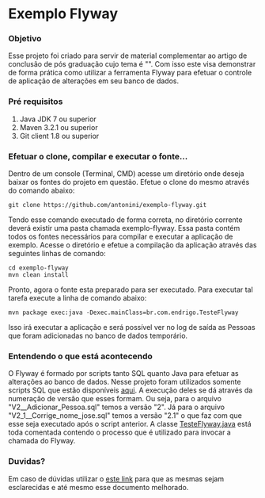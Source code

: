 Exemplo Flyway
==============

### Objetivo
Esse projeto foi criado para servir de material complementar ao artigo de conclusão de pós graduação cujo tema é "". Com isso este visa demonstrar de forma prática como utilizar a ferramenta Flyway para efetuar o controle de aplicação de alterações em seu banco de dados.


### Pré requisitos
1. Java JDK 7 ou superior
1. Maven 3.2.1 ou superior
1. Git client 1.8 ou superior


### Efetuar o clone, compilar e executar o fonte...
Dentro de um console (Terminal, CMD) acesse um diretório onde deseja baixar os fontes do projeto em questão.
Efetue o clone do mesmo através do comando abaixo:

```shell
git clone https://github.com/antonini/exemplo-flyway.git
```

Tendo esse comando executado de forma correta, no diretório corrente deverá existir uma pasta chamada exemplo-flyway. Essa pasta contém todos os fontes necessários para compilar e executar a aplicação de exemplo.
Acesse o diretório e efetue a compilação da aplicação através das seguintes linhas de comando:

```shell
cd exemplo-flyway
mvn clean install
```

Pronto, agora o fonte esta preparado para ser executado. Para executar tal tarefa execute a linha de comando abaixo:

```shell
mvn package exec:java -Dexec.mainClass=br.com.endrigo.TesteFlyway
```

Isso irá executar a aplicação e será possível ver no log de saída as Pessoas que foram adicionadas no banco de dados temporário.


### Entendendo o que está acontecendo

O Flyway é formado por scripts tanto SQL quanto Java para efetuar as alterações ao banco de dados. Nesse projeto foram utilizados somente scripts SQL que estão disponíveis [aqui](https://github.com/antonini/exemplo-flyway/tree/master/src/main/resources/db/migration). A execução deles se dá através da numeração de versão que esses formam. Ou seja, para o arquivo "V2__Adicionar_Pessoa.sql" temos a versão "2". Já para o arquivo "V2_1__Corrige_nome_jose.sql" temos a versão "2.1" o que faz com que esse seja executado após o script anterior.
A classe [TesteFlyway.java](https://github.com/antonini/exemplo-flyway/blob/master/src/main/java/br/com/endrigo/TesteFlyway.java) está toda comentada contendo o processo que é utilizado para invocar a chamada do Flyway.


### Duvidas?

Em caso de dúvidas utilizar o [este link](https://github.com/antonini/exemplo-flyway/issues/new) para que as mesmas sejam esclarecidas e até mesmo esse documento melhorado.

